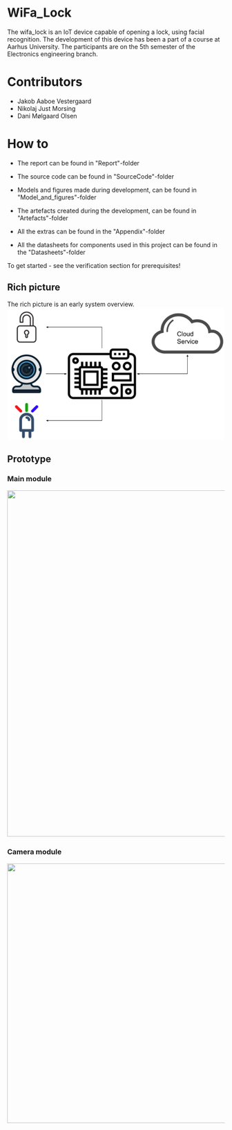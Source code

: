 # WiFa_Lock
The wifa_lock is an IoT device capable of opening a lock, using facial recognition.
The development of this device has been a part of a course at Aarhus University.
The participants are on the 5th semester of the Electronics engineering branch.

# Contributors
- Jakob Aaboe Vestergaard
- Nikolaj Just Morsing
- Dani Mølgaard Olsen

# How to
- The report can be found in "Report"-folder

- The source code can be found in "SourceCode"-folder

- Models and figures made during development, can be found in "Model_and_figures"-folder

- The artefacts created during the development, can be found in "Artefacts"-folder

- All the extras can be found in the "Appendix"-folder

- All the datasheets for components used in this project can be found in the "Datasheets"-folder

To get started - see the verification section for prerequisites!

## Rich picture
The rich picture is an early system overview.  
![GitHub Logo](/Models_and_figures/RichPicture.png)

## Prototype
### Main module
<p align="center">  
  <img src="/Images/mainModule_prototype.jpg" width="600" height="800">
</p>

### Camera module

<p align="center">  
  <img src="/Images/camModule_prototype.jpg" width="800" height="600">
</p>
